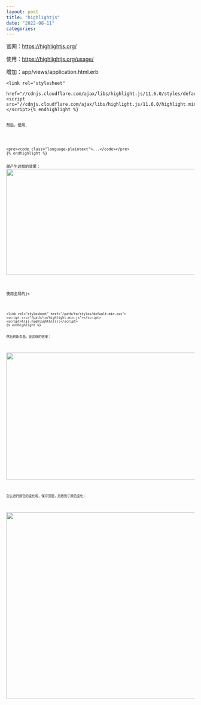 ```yaml
---
layout: post
title: "highlightjs"
date: "2022-08-11"
categories: 
---
```

<p>官网：<a href="https://highlightjs.org/">https://highlightjs.org/</a></p>

<p>使用：<a href="https://highlightjs.org/usage/">https://highlightjs.org/usage/</a></p>

<p>增加：app/views/application.html.erb</p>

<pre>
<code class="hljs language-xml"><span class="hljs-tag">&lt;<span class="hljs-name">link</span> <span class="hljs-attr">rel</span>=<span class="hljs-string">&quot;stylesheet&quot;</span>
      <span class="hljs-attr">href</span>=<span class="hljs-string">&quot;//cdnjs.cloudflare.com/ajax/libs/highlight.js/11.6.0/styles/default.min.css&quot;</span>&gt;</span>
<span class="hljs-tag">&lt;<span class="hljs-name">script</span> <span class="hljs-attr">src</span>=<span class="hljs-string">&quot;//cdnjs.cloudflare.com/ajax/libs/highlight.js/11.6.0/highlight.min.js&quot;</span>&gt;</span><span class="hljs-tag">&lt;/<span class="hljs-name">script</span>&gt;</span>{% endhighlight %}

<p><code>然后，使用，</code></p>

<pre>
<code class="language-html hljs language-xml"><span class="hljs-tag">&lt;<span class="hljs-name">pre</span>&gt;</span><span class="hljs-tag">&lt;<span class="hljs-name">code</span> <span class="hljs-attr">class</span>=<span class="hljs-string">&quot;language-plaintext&quot;</span>&gt;</span>...<span class="hljs-tag">&lt;/<span class="hljs-name">code</span>&gt;</span><span class="hljs-tag">&lt;/<span class="hljs-name">pre</span>&gt;</span>
{% endhighlight %}

<p>就产生这样的效果：<img height="282" src="/uploads/ckeditor/pictures/206/image-20220811151326-1.png" width="725" /></p>

<p>使用全局的js</p>

<pre>
<code class="language-html hljs language-xml"><span class="hljs-tag">&lt;<span class="hljs-name">link</span> <span class="hljs-attr">rel</span>=<span class="hljs-string">&quot;stylesheet&quot;</span> <span class="hljs-attr">href</span>=<span class="hljs-string">&quot;/path/to/styles/default.min.css&quot;</span>&gt;</span>
<span class="hljs-tag">&lt;<span class="hljs-name">script</span> <span class="hljs-attr">src</span>=<span class="hljs-string">&quot;/path/to/highlight.min.js&quot;</span>&gt;</span><span class="hljs-tag">&lt;/<span class="hljs-name">script</span>&gt;</span>
<span class="hljs-tag">&lt;<span class="hljs-name">script</span>&gt;</span>hljs.highlightAll();<span class="hljs-tag">&lt;/<span class="hljs-name">script</span>&gt;</span>
{% endhighlight %}

<p>然后刷新页面，是这样的效果：</p>

<p><img height="338" src="/uploads/ckeditor/pictures/207/image-20220811151553-2.png" width="744" /></p>

<p>怎么进行颜色的变化呢，保存页面，后看到了颜色变化：</p>

<p><img height="496" src="/uploads/ckeditor/pictures/208/image-20220811151824-1.png" width="727" /></p>

